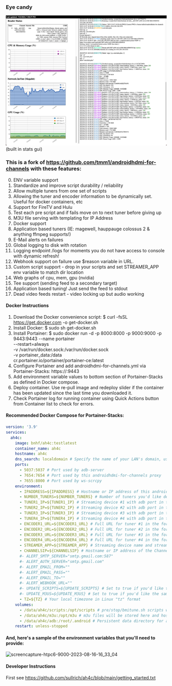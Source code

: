 ### Eye candy

![image](static/status_ss.png)
(built in stats gui)

### This is a fork of https://github.com/tmm1/androidhdmi-for-channels with these features:

0. ENV variable support
1. Standardize and improve script durability / reliability
2. Allow multiple tuners from one set of scripts
3. Allowing the tuner and encoder information to be dynamically set.  Useful for docker containers, etc
4. Support for FireTV and Hulu
5. Test each pre script and if fails move on to next tuner before giving up
6. M3U file serving with templating for IP Address
7. Docker support
8. Application based tuners (IE: magewell, hauppauge colossus 2 & anything ffmpeg supports!)
9. E-Mail alerts on failures
10. Global logging to disk with rotation
11. Logging endpoint /logs for moments you do not have access to console with dynamic refresh!
12. Webhook support on failure use $reason variable in URL.
13. Custom script support - drop in your scripts and set STREAMER_APP env variable to match dir location
14. Web graphs of cpu, mem, gpu (nvidia)
15. Tee support (sending feed to a secondary target)
16. Application based tuning! Just send the feed to stdout
17. Dead video feeds restart - video locking up but audio working


#### Docker Instructions

1. Download the Docker convenience script:
   $ curl -fsSL https://get.docker.com -o get-docker.sh
2. Install Docker:
   $ sudo sh get-docker.sh
3. Install Portainer:
   $ sudo docker run -d -p 8000:8000 -p 9000:9000 -p 9443:9443 --name portainer \
    --restart=always \
    -v /var/run/docker.sock:/var/run/docker.sock \
    -v portainer_data:/data \
    cr.portainer.io/portainer/portainer-ce:latest
4. Configure Portainer and add androidhdmi-for-channels.yml via Portainer-Stacks:
   https://<hostname or IP of server>:9443
5. Add environment variable values to bottom section of Portainer-Stacks as defined in Docker compose.
6. Deploy container.
   Use re-pull image and redeploy slider if the container has been updated since the last time you downloaded it.
7. Check Portainer log for running container using Quick Actions button from Container list to check for errors.

#### Recommended Docker Compose for Portainer-Stacks:

```yml
version: '3.9'
services:
  ah4c:
    image: bnhf/ah4c:testlatest
    container_name: ah4c
    hostname: ah4c
    dns_search: localdomain # Specify the name of your LAN's domain, usually local or localdomain
    ports:
      - 5037:5037 # Port used by adb-server
      - 7654:7654 # Port used by this androidhdmi-for-channels proxy
      - 7655:8000 # Port used by ws-scrcpy
    environment:
      - IPADDRESS=${IPADDRESS} # Hostname or IP address of this androidhdmi-for-channels extension to be used in M3U file (also add port number if not in M3U)
      - NUMBER_TUNERS=${NUMBER_TUNERS} # Number of tuners you'd like defined 1, 2, 3 or 4 supported
      - TUNER1_IP=${TUNER1_IP} # Streaming device #1 with adb port in the form hostname:port or ip:port
      - TUNER2_IP=${TUNER2_IP} # Streaming device #2 with adb port in the form hostname:port or ip:port
      - TUNER3_IP=${TUNER3_IP} # Streaming device #3 with adb port in the form hostname:port or ip:port
      - TUNER4_IP=${TUNER4_IP} # Streaming device #4 with adb port in the form hostname:port or ip:port
      - ENCODER1_URL=${ENCODER1_URL} # Full URL for tuner #1 in the form http://hostname/stream or http://ip/stream
      - ENCODER2_URL=${ENCODER2_URL} # Full URL for tuner #2 in the form http://hostname/stream or http://ip/stream
      - ENCODER3_URL=${ENCODER3_URL} # Full URL for tuner #3 in the form http://hostname/stream or http://ip/stream
      - ENCODER4_URL=${ENCODER4_URL} # Full URL for tuner #4 in the form http://hostname/stream or http://ip/stream
      - STREAMER_APP=${STREAMER_APP} # Streaming device name and streaming app you're using in the form scripts/streamer/app (use lowercase with slashes between as shown)
      - CHANNELSIP=${CHANNELSIP} # Hostname or IP address of the Channels DVR server itself
      #- ALERT_SMTP_SERVER="smtp.gmail.com:587"
      #- ALERT_AUTH_SERVER="smtp.gmail.com"
      #- ALERT_EMAIL_FROM=""
      #- ALERT_EMAIL_PASS=""
      #- ALERT_EMAIL_TO=""
      #- ALERT_WEBHOOK_URL=""
      #- UPDATE_SCRIPTS=${UPDATE_SCRIPTS} # Set to true if you'd like the sample scripts and STREAMER_APP scripts updated whether they exist of not
      #- UPDATE_M3US=${UPDATE_M3US} # Set to true if you'd like the sample m3us updated whether they exist of not
      - TZ=${TZ} # Your local timezone in Linux "tz" format
    volumes:
      - /data/ah4c/scripts:/opt/scripts # pre/stop/bmitune.sh scripts will be stored in this bound host directory under streamer/app
      - /data/ah4c/m3u:/opt/m3u # m3u files will be stored here and hosted at http://<hostname or ip>:7654/m3u for use in Channels DVR - Custom Channels settings
      - /data/ah4c/adb:/root/.android # Persistent data directory for adb keys
    restart: unless-stopped
```

#### And, here's a sample of the environment variables that you'll need to provide:

![screencapture-htpc6-9000-2023-08-16-16_33_04](https://github.com/bnhf/ah4c/assets/41088895/f7d5a59f-ca49-4c2b-a40a-617c3e0a516c)

#### Developer Instructions
First see https://github.com/sullrich/ah4c/blob/main/getting_started.txt

